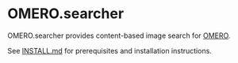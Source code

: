 OMERO.searcher
==============

OMERO.searcher provides content-based image search for
[OMERO](http://openmicroscopy.org/).

See [INSTALL.md](INSTALL.md) for prerequisites and installation instructions.
